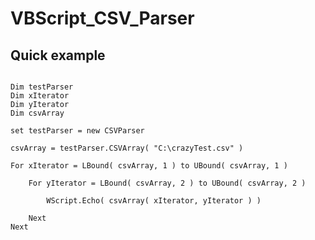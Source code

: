 # VBScript_CSV_Parser

Quick example
-------------

```vbscript

Dim testParser
Dim xIterator
Dim yIterator
Dim csvArray

set testParser = new CSVParser

csvArray = testParser.CSVArray( "C:\crazyTest.csv" )

For xIterator = LBound( csvArray, 1 ) to UBound( csvArray, 1 )

    For yIterator = LBound( csvArray, 2 ) to UBound( csvArray, 2 )

        WScript.Echo( csvArray( xIterator, yIterator ) )

    Next
Next

```
